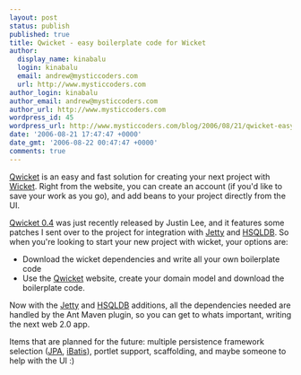 ```yaml
---
layout: post
status: publish
published: true
title: Qwicket - easy boilerplate code for Wicket
author:
  display_name: kinabalu
  login: kinabalu
  email: andrew@mysticcoders.com
  url: http://www.mysticcoders.com
author_login: kinabalu
author_email: andrew@mysticcoders.com
author_url: http://www.mysticcoders.com
wordpress_id: 45
wordpress_url: http://www.mysticcoders.com/blog/2006/08/21/qwicket-easy-boilerplate-code-for-wicket/
date: '2006-08-21 17:47:47 +0000'
date_gmt: '2006-08-22 00:47:47 +0000'
comments: true
---
```

<a title="qwicket" href="http://qwicket.sf.net" target="_blank">Qwicket</a> is an easy and fast solution for creating your next project with <a title="Wicket" href="http://wicket.sf.net" target="_blank">Wicket</a>.  Right from the website, you can create an account (if you'd like to save your work as you go), and add beans to your project directly from the UI.

<a title="qwicket 0.4" href="http://sourceforge.net/project/showfiles.php?group_id=171925&amp;package_id=196577&amp;release_id=439770" target="_blank">Qwicket 0.4</a> was just recently released by Justin Lee, and it features some patches I sent over to the project for integration with <a title="Jetty" href="http://jetty.mortbay.org/jetty/index.html" target="_blank">Jetty</a> and <a title="HSQLDB" href="http://www.hsqldb.org/" target="_blank">HSQLDB</a>.  So when you're looking to start your new project with wicket, your options are:

<ul>
<li>Download the wicket dependencies and write all your own boilerplate code</li>
<li>Use the <a title="qwicket" href="http://qwicket.sf.net" target="_blank">Qwicket</a> website, create your domain model and download the boilerplate code.</li>
</ul>
Now with the <a title="jetty" href="http://jetty.mortbay.org/jetty/index.html" target="_blank">Jetty</a> and <a title="hsqldb" href="http://www.hsqldb.org/" target="_blank">HSQLDB</a> additions, all the dependencies needed are handled by the Ant Maven plugin, so you can get to whats important, writing the next web 2.0 app.

Items that are planned for the future: multiple persistence framework selection (<a title="Java Persistence API" href="http://java.sun.com/javaee/overview/faq/persistence.jsp" target="_blank">JPA</a>, <a title="iBatis" href="http://ibatis.apache.org/" target="_blank">iBatis</a>), portlet support, scaffolding, and maybe someone to help with the UI :)

